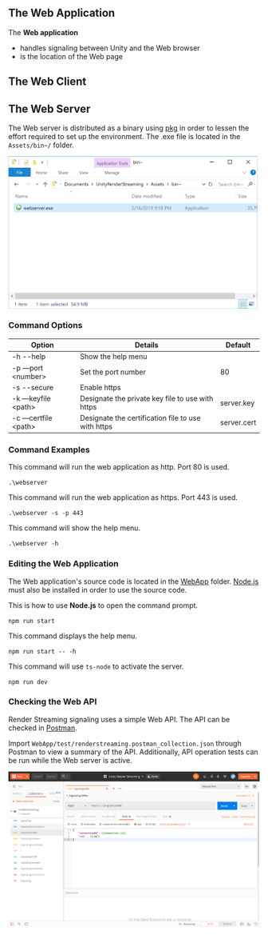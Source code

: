 ## The Web Application

The **Web application** 

- handles signaling between Unity and the Web browser
- is the location of the Web page 



## The Web Client



## The Web Server

The Web server is distributed as a binary using [pkg](https://www.npmjs.com/package/pkg) in order to lessen the effort required to set up the environment. The .exe file is located in the `Assets/bin~/` folder.

<img src="../images/launch_webserver_explorer.png" width=500 align=center>

### Command Options

|Option|Details|Default|
|-------|-----|-------|
|-h --help|Show the help menu||
|-p —port \<number\>|Set the port number|80|
|-s --secure|Enable https||
|-k —keyfile \<path\>|Designate the private key file to use with https|server.key|
|-c —certfile \<path\>|Designate the certification file to use with https|server.cert|

### Command Examples

This command will run the web application as http. Port 80 is used.

```shell
.\webserver
```

This command will run the web application as https. Port 443 is used.

```shell
.\webserver -s -p 443
```

This command will show the help menu. 

```shell
.\webserver -h
```

### Editing the Web Application

The Web application's source code is located in the [WebApp](WebApp) folder. [Node.js](https://nodejs.org/) must also be installed in order to use the source code.

This is how to use **Node.js** to open the command prompt.

```shell
npm run start
```

This command displays the help menu. 

```shell
npm run start -- -h
```

This command will use `ts-node` to activate the server.

```shell
npm run dev
```

### Checking the Web API

Render Streaming signaling uses a simple Web API. The API can be checked in [Postman](https://www.getpostman.com/).

Import `WebApp/test/renderstreaming.postman_collection.json` through Postman to view a summary of the API. Additionally, API operation tests can be run while the Web server is active.

<img src="../images/postman_example.png" width=600 align=center>
